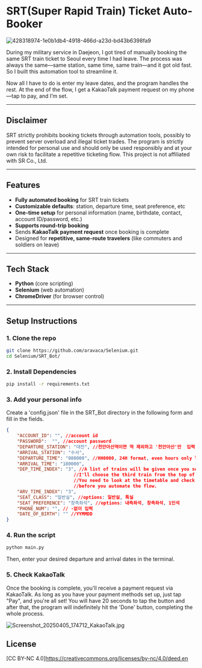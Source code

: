 # SRT(Super Rapid Train) Ticket Auto-Booker

![428318974-1e0b1db4-4918-466d-a23d-bd43b6398fa9](https://github.com/user-attachments/assets/ac72ed4b-8373-46e4-8767-78d00fa20f14)


During my military service in Daejeon, I got tired of manually booking the same SRT train ticket to Seoul every time I had leave. The process was always the same—same station, same time, same train—and it got old fast. So I built this automation tool to streamline it.

Now all I have to do is enter my leave dates, and the program handles the rest. At the end of the flow, I get a KakaoTalk payment request on my phone—tap to pay, and I’m set.

---

## Disclaimer
SRT strictly prohibits booking tickets through automation tools, possibly to prevent server overload and illegal ticket trades. The program is strictly intended for personal use and should only be used responsibly and at your own risk to facilitate a repetitive ticketing flow. This project is not affiliated with SR Co., Ltd.

---

## Features

- **Fully automated booking** for SRT train tickets
- **Customizable defaults**: station, departure time, seat preference, etc
- **One-time setup** for personal information (name, birthdate, contact, account ID/password, etc.)
- **Supports round-trip booking**
- Sends **KakaoTalk payment request** once booking is complete
- Designed for **repetitive, same-route travelers** (like commuters and soldiers on leave)

---

## Tech Stack

- **Python** (core scripting)
- **Selenium** (web automation)
- **ChromeDriver** (for browser control)
  
---

## Setup Instructions

### 1. Clone the repo
```bash
git clone https://github.com/aravaca/Selenium.git
cd Selenium/SRT_Bot/
```
### 2. Install Dependencies
```bash
pip install -r requirements.txt
```
### 3. Add your personal info
Create a 'config.json' file in the SRT_Bot directory in the following form and fill in the fields.
```json
{
    "ACCOUNT_ID": "", //account id
    "PASSWORD":  "", //account password
    "DEPARTURE_STATION": "대전", //천안아산역이면 역 제외하고 '천안아산'만  입력
    "ARRIVAL_STATION": "수서",
    "DEPARTURE_TIME": "080000", //HH0000, 24H format, even hours only like 060000(6am), 140000(=2pm), etc
    "ARRIVAL_TIME": "180000",
    "DEP_TIME_INDEX": "3", //A list of trains will be given once you select the approximate dep/arv time.
                         //I'll choose the third train from the top of the list for my case (SRT Train No. 312).
                         //You need to look at the timetable and check this manually at least once
                         //before you automate the flow.
    "ARV_TIME_INDEX": "3",
    "SEAT_CLASS": "일반실", //options: 일반실, 특실
    "SEAT_PREFERENCE": "창측좌석", //options: 내측좌석, 창측좌석, 1인석
    "PHONE_NUM": "", // -없이 입력
    "DATE_OF_BIRTH": "" //YYMMDD
}
```
### 4. Run the script
```bash
python main.py
```
Then, enter your desired departure and arrival dates in the terminal.

### 5. Check KakaoTalk
Once the booking is complete, you'll receive a payment request via KakaoTalk.
As long as you have your payment methods set up, just tap "Pay", and you're all set!
You will have 20 seconds to tap the button and after that, the program will indefinitely hit the 'Done' button, completing the whole process.

![Screenshot_20250405_174712_KakaoTalk.jpg](https://github.com/user-attachments/assets/abc03da3-19f7-424a-ad3f-85563e9b9912)


## License
[CC BY-NC 4.0]https://creativecommons.org/licenses/by-nc/4.0/deed.en
